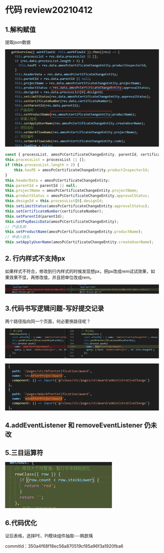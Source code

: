 # 代码 review20210412

## 1.解构赋值

提取json数据

![image-20210412102941897](../assets/image-20210412102941897.png)

```javascript
const { processList, amosPcCertificateChangeEntity, parentId, certificateNumber } = res.data;
this.processList = processList || [];
if (this.processList.length > 2) {
    this.hasPE = amosPcCertificateChangeEntity.productInspectorId;
}
this.headerData = amosPcCertificateChangeEntity;
this.parentId = parentId || null;
this.projectName = amosPcCertificateChangeEntity.projectName;
this.productStatus = amosPcCertificateChangeEntity.approvalStatus;
this.designId = this.processList[0].designId;
this.setLimitStatus(amosPcCertificateChangeEntity.approvalStatus);
this.setCertificateNumber(certificateNumber);
this.setParentId(parentId);
this.setPayBasicData(amosPcCertificateChangeEntity);
// 产品名称
this.setProductName(amosPcCertificateChangeEntity.productName);
// 申请人姓名
this.setApplyUserName(amosPcCertificateChangeEntity.createUserName);
```

## 2. 行内样式不支持px

如果样式不符合，修改到行内样式的时候发现想px，把px改成rem试试效果，如果效果不佳，再修改值，并且把单位改成rem。

![image-20210412104842305](../assets/image-20210412104842305.png)

## 3.代码书写逻辑问题-写好提交记录

两个路径指向同一个页面，何必要换路径呢？

![image-20210412105732208](../assets/image-20210412105732208.png)

![image-20210412105854576](../assets/image-20210412105854576.png)

## 4.addEventListener 和 removeEventListener 仍未改

## 5.三目运算符

![image-20210412113324724](../assets/image-20210412113324724.png)

## 6.代码优化

证后表格，选择PE、PI模块组件抽取---韩歆瑀

commitId：350a4f68f18ec56a870519cf85a96f3a1920fba6



